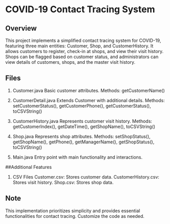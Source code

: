 # COVID-19 Contact Tracing System

## Overview
This project implements a simplified contact tracing system for COVID-19, featuring three main entities: Customer, Shop, and CustomerHistory. It allows customers to register, check-in at shops, and view their visit history. Shops can be flagged based on customer status, and administrators can view details of customers, shops, and the master visit history.

## Files
1. Customer.java
  Basic customer attributes.
  Methods: getCustomerName()

2. CustomerDetail.java
  Extends Customer with additional details.
  Methods: setCustomerStatus(), getCustomerPhone(), getCustomerStatus(), toCSVString()

3. CustomerHistory.java
  Represents customer visit history.
  Methods: getCustomerIndex(), getDateTime(), getShopName(), toCSVString()

4. Shop.java
  Represents shop attributes.
  Methods: setShopStatus(), getShopName(), getPhone(), getManagerName(), getShopStatus(), toCSVString()

5. Main.java
Entry point with main functionality and interactions.

##Additional Features
1. CSV Files
  Customer.csv: Stores customer data.
  CustomerHistory.csv: Stores visit history.
  Shop.csv: Stores shop data.

## Note
This implementation prioritizes simplicity and provides essential functionalities for contact tracing. Customize the code as needed.
